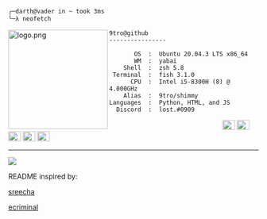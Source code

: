 ```zsh
╭─darth@vader in ~ took 3ms
╰─λ neofetch
```

<img align="left" src="https://raw.githubusercontent.com/ecriminal/ecriminal/main/assets/cannabis.png" alt="logo.png" width="200" /> 

```lost
9tro@github
----------------

       OS  :  Ubuntu 20.04.3 LTS x86_64
       WM  :  yabai
    Shell  :  zsh 5.8
 Terminal  :  fish 3.1.0
      CPU  :  Intel i5-8300H (8) @ 4.000GHz
    Alias  :  9tro/shimmy
Languages  :  Python, HTML, and JS
  Discord  :  lost.#0909
```

<p align="left">
  &nbsp; &nbsp; &nbsp; &nbsp; &nbsp;&nbsp; &nbsp; &nbsp; &nbsp; &nbsp;&nbsp; &nbsp; &nbsp; &nbsp; &nbsp; &nbsp; &nbsp; &nbsp; &nbsp; &nbsp; &nbsp;&nbsp; &nbsp; &nbsp; &nbsp; &nbsp;&nbsp; &nbsp; &nbsp; &nbsp; &nbsp;
  <img alt="#474342" src="https://via.placeholder.com/15/474342/000000?text=+" width="25" height="20" />
  <img alt="#fbedf6" src="https://via.placeholder.com/15/4ca4eb/000000?text=+" width="25" height="20" />
  <img alt="#c9594d" src="https://via.placeholder.com/15/d74681/000000?text=+" width="25" height="20" />
  <img alt="#f8b9b2" src="https://via.placeholder.com/15/60409c/000000?text=+" width="25" height="20" />
  <img alt="#ae9c9d" src="https://via.placeholder.com/15/ae9c9d/000000?text=+" width="25" height="20" />
</p>

---

![](https://komarev.com/ghpvc/?username=ecriminal&style=flat-square)
<p style="font-size: 14px">README inspired by: 
<a href="https://github.com/5R33CH4/5R33CH4/blob/main/README.md">
    <p>sreecha</p></a>
<p style="font-size: 14px"><a href="https://github.com/ecriminal/ecriminal">ecriminal</a></p>
